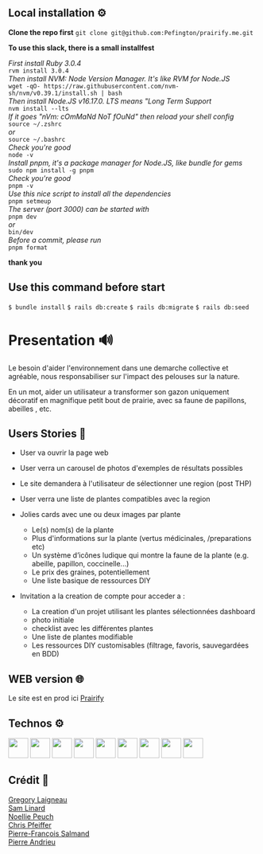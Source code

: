 ## Local installation ⚙️
__Clone the repo first__
`git clone git@github.com:Pefington/prairify.me.git`

__To use this slack, there is a small installfest__

*First install Ruby 3.0.4*  
`rvm install 3.0.4`  
*Then install NVM: Node Version Manager. It's like RVM for Node.JS*  
`wget -qO- https://raw.githubusercontent.com/nvm-sh/nvm/v0.39.1/install.sh | bash`  
*Then install Node.JS v16.17.0. LTS means "Long Term Support*  
`nvm install --lts`  
*If it goes "nVm: cOmMaNd NoT fOuNd" then reload your shell config*  
`source ~/.zshrc`  
*or*  
`source ~/.bashrc`  
*Check you're good*  
`node -v`  
*Install pnpm, it's a package manager for Node.JS, like bundle for gems*  
`sudo npm install -g pnpm`  
*Check you're good*  
`pnpm -v`  
*Use this nice script to install all the dependencies*  
`pnpm setmeup`  
*The server (port 3000) can be started with*  
`pnpm dev`  
*or*  
`bin/dev`  
*Before a commit, please run*  
`pnpm format`

__thank you__

## Use this command before start 
`$ bundle install`
`$ rails db:create`
`$ rails db:migrate`
`$ rails db:seed`

#  Presentation 🔊


Le besoin d'aider l'environnement dans une demarche collective et agréable, nous responsabiliser sur l'impact des pelouses sur la nature.

En un mot, aider un utilisateur a transformer son gazon uniquement décoratif en magnifique petit bout de prairie, avec sa faune de papillons, abeilles , etc.



## Users Stories 📜

* User va ouvrir la page web
* User verra un carousel de photos d'exemples de résultats        possibles
* Le site demandera à l'utilisateur de sélectionner une region (post THP)
* User verra une liste de plantes compatibles avec la region

* Jolies cards avec une ou deux images par plante
  * Le(s) nom(s) de la plante
  * Plus d'informations sur la plante (vertus médicinales, /preparations etc)
  * Un système d’icônes ludique qui montre la faune de la plante (e.g. abeille, papillon, coccinelle...)
  * Le prix des graines, potentiellement
  * Une liste basique de ressources DIY
* Invitation a la creation de compte pour acceder a :

  * La creation d'un projet utilisant les plantes sélectionnées
dashboard
  * photo initiale
  * checklist avec les différentes plantes
  * Une liste de plantes modifiable
  * Les ressources DIY customisables (filtrage, favoris, sauvegardées en BDD)


## WEB version 🌐

Le site est en prod ici  [Prairify](https://prairify.herokuapp.com/)





## Technos ⚙️
<a href="https://rubyonrails.org/" target="_blank" rel="noreferrer"> <img src="https://cdn.jsdelivr.net/gh/devicons/devicon/icons/rails/rails-original-wordmark.svg" width="40" height="40"/></a>
<a href="https://tailwindcss.com/" target="_blank" rel="noreferrer"> <img src="https://cdn.jsdelivr.net/gh/devicons/devicon/icons/tailwindcss/tailwindcss-plain.svg" width="40" height="40"/></a>
<a href="https://www.w3.org/css/" target="_blank" rel="noreferrer"> <img src="https://cdn.jsdelivr.net/gh/devicons/devicon/icons/css3/css3-original-wordmark.svg" width="40" height="40"/></a>
<a href="https://www.w3.org/html/" target="_blank" rel="noreferrer"> <img src="https://cdn.jsdelivr.net/gh/devicons/devicon/icons/html5/html5-original-wordmark.svg" width="40" height="40"/></a>
<a href="https://www.postgresql.org/" target="_blank" rel="noreferrer"> <img src="https://cdn.jsdelivr.net/gh/devicons/devicon/icons/postgresql/postgresql-original-wordmark.svg" width="40" height="40"/></a>
<a href="https://www.ruby-lang.org/fr/" target="_blank" rel="noreferrer"> <img src="https://cdn.jsdelivr.net/gh/devicons/devicon/icons/ruby/ruby-original-wordmark.svg" width="40" height="40"/></a>
<a href="https://www.heroku.com/" target="_blank" rel="noreferrer"> <img src="https://cdn.jsdelivr.net/gh/devicons/devicon/icons/heroku/heroku-plain.svg" width="40" height="40"/></a>
<a href="https://git-scm.com/" target="_blank" rel="noreferrer"> <img src="https://cdn.jsdelivr.net/gh/devicons/devicon/icons/git/git-original-wordmark.svg" width="40" height="40"/></a>
<a href="https://developer.mozilla.org/fr/docs/Web/JavaScript" target="_blank" rel="noreferrer"> <img src="https://cdn.jsdelivr.net/gh/devicons/devicon/icons/javascript/javascript-original.svg" width="40" height="40"/></a>
## Crédit 🔗
[Gregory Laigneau](https://github.com/GregoryLAIGNEAU)<br>
[Sam Linard](https://github.com/Samsou1)<br>
[Noellie Peuch](https://github.com/pandaka87)<br>
[Chris Pfeiffer](https://github.com/chrispfr)<br>
[Pierre-François Salmand](https://github.com/Pefington)<br>
[Pierre Andrieu](https://github.com/PierreAND)

